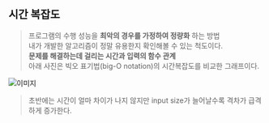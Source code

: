 ## 시간 복잡도
> 프로그램의 수행 성능을 **최악의 경우를 가정하여 정량화** 하는 방법   
내가 개발한 알고리즘이 정말 유용한지 확인해볼 수 있는 척도이다.   
**문제를 해결하는데 걸리는 시간과 입력의 함수 관계**   
아래 사진은 빅오 표기법(big-O notation)의 시간복잡도를 비교한 그래프이다.

![이미지](https://miro.medium.com/max/1400/1*FkQzWqqIMlAHZ_xNrEPKeA.png)
> 초반에는 시간이 얼마 차이가 나지 않지만 input size가 늘어날수록 격차가  급격하게 증가한다.